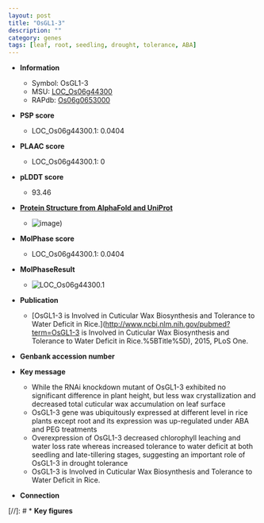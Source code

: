 ```yaml
---
layout: post
title: "OsGL1-3"
description: ""
category: genes
tags: [leaf, root, seedling, drought, tolerance, ABA]
---
```


* **Information**  
    + Symbol: OsGL1-3  
    + MSU: [LOC_Os06g44300](http://rice.plantbiology.msu.edu/cgi-bin/ORF_infopage.cgi?orf=LOC_Os06g44300)  
    + RAPdb: [Os06g0653000](http://rapdb.dna.affrc.go.jp/viewer/gbrowse_details/irgsp1?name=Os06g0653000)  

* **PSP score**  
    + LOC_Os06g44300.1: 0.0404 

* **PLAAC score**  
    + LOC_Os06g44300.1: 0 

* **pLDDT score**
    + 93.46

* **[Protein Structure from AlphaFold and UniProt](https://www.uniprot.org/uniprotkb/Q67WQ7/entry#structure)**
    + ![image](https://ricepsp.github.io/images/Q6/AF-Q67WQ7-F1.png))

* **MolPhase score**
    + LOC_Os06g44300.1: 0.0404

* **MolPhaseResult**
    + ![LOC_Os06g44300.1](https://ricepsp.github.io/pictures/LOC_Os06g/LOC_Os06g44300.1.png)

* **Publication**  
    + [OsGL1-3 is Involved in Cuticular Wax Biosynthesis and Tolerance to Water Deficit in Rice.](http://www.ncbi.nlm.nih.gov/pubmed?term=OsGL1-3 is Involved in Cuticular Wax Biosynthesis and Tolerance to Water Deficit in Rice.%5BTitle%5D), 2015, PLoS One.

* **Genbank accession number**  

* **Key message**  
    + While the RNAi knockdown mutant of OsGL1-3 exhibited no significant difference in plant height, but less wax crystallization and decreased total cuticular wax accumulation on leaf surface
    + OsGL1-3 gene was ubiquitously expressed at different level in rice plants except root and its expression was up-regulated under ABA and PEG treatments
    + Overexpression of OsGL1-3 decreased chlorophyll leaching and water loss rate whereas increased tolerance to water deficit at both seedling and late-tillering stages, suggesting an important role of OsGL1-3 in drought tolerance
    + OsGL1-3 is Involved in Cuticular Wax Biosynthesis and Tolerance to Water Deficit in Rice.

* **Connection**  

[//]: # * **Key figures**  


